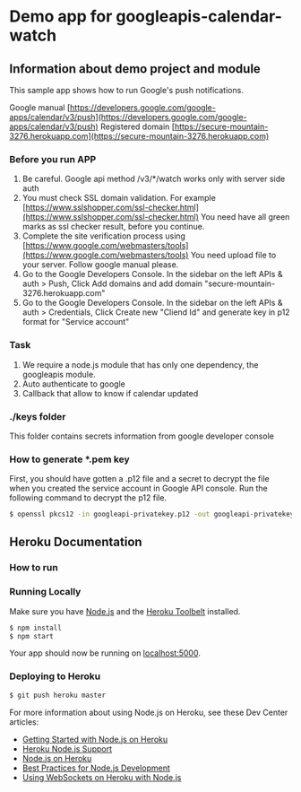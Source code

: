 # Demo app for googleapis-calendar-watch
## Information about demo project and module
This sample app shows how to run Google's push notifications.

Google manual [https://developers.google.com/google-apps/calendar/v3/push](https://developers.google.com/google-apps/calendar/v3/push)
Registered domain [https://secure-mountain-3276.herokuapp.com](https://secure-mountain-3276.herokuapp.com)

### Before you run APP
1. Be careful. Google api method /v3/*/watch works only with server side auth
2. You must check SSL domain validation. For example [https://www.sslshopper.com/ssl-checker.html](https://www.sslshopper.com/ssl-checker.html)
You need have all green marks as ssl checker result, before you continue.
3. Complete the site verification process using [https://www.google.com/webmasters/tools](https://www.google.com/webmasters/tools)
You need upload file to your server. Follow google manual please.
4. Go to the Google Developers Console. In the sidebar on the left APIs & auth > Push, Click Add domains and add domain "secure-mountain-3276.herokuapp.com"
5. Go to the Google Developers Console. In the sidebar on the left APIs & auth > Credentials, Click Create new "Cliend Id" and generate key in p12 format for "Service account"

### Task
1. We require a node.js module that has only one dependency, the googleapis module.
2. Auto authenticate to google
3. Callback that allow to know if calendar updated

### ./keys folder

This folder contains secrets information from google developer console

### How to generate *.pem key

First, you should have gotten a .p12 file and a secret to decrypt
the file when you created the service account in Google API console.
Run the following command to decrypt the p12 file.

```sh
$ openssl pkcs12 -in googleapi-privatekey.p12 -out googleapi-privatekey.pem -nocerts -nodes
```
## Heroku Documentation

### How to run
### Running Locally

Make sure you have [Node.js](http://nodejs.org/) and the [Heroku Toolbelt](https://toolbelt.heroku.com/) installed.

```sh
$ npm install
$ npm start
```

Your app should now be running on [localhost:5000](http://localhost:5000/).

### Deploying to Heroku

```sh
$ git push heroku master
```

For more information about using Node.js on Heroku, see these Dev Center articles:

- [Getting Started with Node.js on Heroku](https://devcenter.heroku.com/articles/getting-started-with-nodejs)
- [Heroku Node.js Support](https://devcenter.heroku.com/articles/nodejs-support)
- [Node.js on Heroku](https://devcenter.heroku.com/categories/nodejs)
- [Best Practices for Node.js Development](https://devcenter.heroku.com/articles/node-best-practices)
- [Using WebSockets on Heroku with Node.js](https://devcenter.heroku.com/articles/node-websockets)
